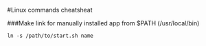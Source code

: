 #Linux commands cheatsheat

###Make link for manually installed app from $PATH (/usr/local/bin)

    ln -s /path/to/start.sh name

